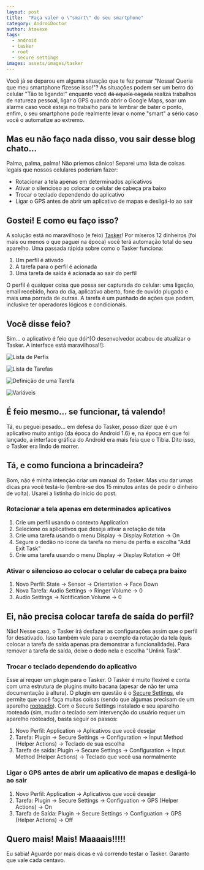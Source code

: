 ```yaml
---
layout: post
title:  "Faça valer o \"smart\" do seu smartphone"
category: AndroiDoctor
author: Ataxexe
tags:
  - android
  - tasker
  - root
  - secure settings
images: assets/images/tasker
---
```



Você já se deparou em alguma situação que te fez pensar "Nossa! Queria que meu smartphone fizesse
isso!"? As situações podem ser um berro do celular "Tão te ligando!" enquanto você <del>dá aquela
cagada</del> realiza trabalhos de natureza pessoal, ligar o GPS quando abrir o Google Maps, soar um
alarme caso vocẽ esteja no trabalho para te lembrar de bater o ponto, enfim, o seu smartphone pode
realmente levar o nome "smart" a sério caso vocẽ o automatize ao extremo.


## Mas eu não faço nada disso, vou sair desse blog chato...

Palma, palma, palma! Não priemos cânico! Separei uma lista de coisas legais que nossos celulares
poderiam fazer:

* Rotacionar a tela apenas em determinados aplicativos
* Ativar o silencioso ao colocar o celular de cabeça pra baixo
* Trocar o teclado dependendo do aplicativo
* Ligar o GPS antes de abrir um aplicativo de mapas e desligá-lo ao sair

## Gostei! E como eu faço isso?

A solução está no maravilhoso (e feio) [Tasker][]! Por míseros 12 dinheiros (foi mais ou menos o que
paguei na época) você terá automação total do seu aparelho. Uma passada rápida sobre como o Tasker
funciona:

1. Um perfil é ativado
1. A tarefa para o perfil é acionada
1. Uma tarefa de saída é acionada ao sair do perfil

O perfil é qualquer coisa que possa ser capturada do celular: uma ligação, email recebido, hora do
dia, aplicativo aberto, fone de ouvido plugado e mais uma porrada de outras. A tarefa é um punhado
de ações que podem, inclusive ter operadores lógicos e condicionais.

## Você disse feio?

Sim... o aplicativo é feio que dói^[O desenvolvedor acabou de atualizar o Tasker. A interface está
maravilhosa!!]:

![Lista de Perfis]({{site.url}}/{{page.images}}/tasker-profiles.png)
  
![Lista de Tarefas]({{site.url}}/{{page.images}}/tasker-tasks.png)
  
![Definição de uma Tarefa]({{site.url}}/{{page.images}}/tasker-task.png)
  
![Variáveis]({{site.url}}/{{page.images}}/tasker-variables.png)

## É feio mesmo... se funcionar, tá valendo!

Tá, eu peguei pesado... em defesa do Tasker, posso dizer que é um aplicativo muito antigo (da época
do Android 1.6) e, na época em que foi lançado, a interface gráfica do Android era mais feia que o
Tibia. Dito isso, o Tasker era lindo de morrer.

## Tá, e como funciona a brincadeira?

Bom, não é minha intenção criar um manual do Tasker. Mas vou dar umas dicas pra você testá-lo (lembre-se dos 15 minutos antes de pedir o dinheiro de volta). Usarei a listinha do início do post.

### Rotacionar a tela apenas em determinados aplicativos

1. Crie um perfil usando o contexto Application
1. Selecione os aplicativos que deseja ativar a rotação de tela
1. Crie uma tarefa usando o menu Display -&gt; Display Rotation -&gt; On
1. Segure o dedão no ícone da tarefa no menu de perfis e escolha "Add Exit Task"
1. Crie uma tarefa usando o menu Display -&gt; Display Rotation -&gt; Off

### Ativar o silencioso ao colocar o celular de cabeça pra baixo

1. Novo Perfil: State -&gt; Sensor -&gt; Orientation -&gt; Face Down
1. Nova Tarefa: Audio Settings -&gt; Ringer Volume -&gt; 0
1. Audio Settings -&gt; Notification Volume -&gt; 0

## Ei, não precisa colocar tarefa de saída do perfil?

Não! Nesse caso, o Tasker irá desfazer as configurações assim que o perfil for desativado. Isso
também vale para o exemplo da rotação da tela (quis colocar a tarefa de saída apenas pra demonstrar
a funcionalidade). Para remover a tarefa de saída, deixe o dedo nela e escolha "Unlink Task".

### Trocar o teclado dependendo do aplicativo

Esse aí requer um plugin para o Tasker. O Tasker é muito flexível e conta com uma estrutura de
plugins muito bacana (apesar de não ter uma documentação à altura). O plugin em questão é o
[Secure Settings][secure_settings], ele permite que você faça muitas coisas (sendo que algumas
precisam de um aparelho [rooteado][post-root]). Com o Secure Settings instalado e seu aparelho
rooteado (sim, mudar o teclado sem intervenção do usuário requer um aparelho rooteado), basta seguir
os passos:

1. Novo Perfil: Application -&gt; Aplicativos que você desejar
1. Tarefa: Plugin -&gt; Secure Settings -&gt; Configuration -&gt; Input Method (Helper Actions) -&gt;
   Teclado de sua escolha
1. Tarefa de saída: Plugin -&gt; Secure Settings -&gt; Configuration -&gt; Input Method (Helper
   Actions) -&gt; Teclado que você usa normalmente

### Ligar o GPS antes de abrir um aplicativo de mapas e desligá-lo ao sair

1. Novo Perfil: Application -&gt; Aplicativos que você desejar
1. Tarefa: Plugin -&gt; Secure Settings -&gt; Configuation -&gt; GPS (Helper Actions) -&gt; On
1. Tarefa de Saída: Plugin -&gt; Secure Settings -&gt; Configuation -&gt; GPS (Helper Actions) -&gt;
   Off

## Quero mais! Mais! Maaaais!!!!!

Eu sabia! Aguarde por mais dicas e vá correndo testar o Tasker. Garanto que vale cada centavo.

[tasker]: <https://play.google.com/store/apps/details?id=net.dinglisch.android.taskerm>
[secure_settings]: <https://play.google.com/store/apps/details?id=com.intangibleobject.securesettings.plugin>
[post-root]: <{{site.url}}/posts/root-o-papel-higienico-eletronico-para-o-seu-android>

